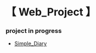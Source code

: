 <h1> 【 Web_Project 】 </h1>

<h3> project in progress </h3>

* <a href="https://github.com/EunByu1/Web_Project/tree/main/Simple_Diary/src"> Simple_Diary </a>
